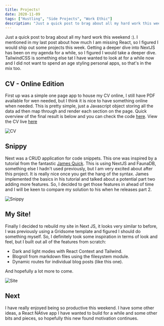 ```yaml
---
title: Projects!
date: 2020-11-09
tags: ["Hustling", "Side Projects", "Work Ethic"]
description: "Just a quick post to brag about all my hard work this weekend :). I mentioned in my last post about how much I am missing React, so I figured I would ship out some projects this week. Getting a deeper dive into NextJS has been on my agenda for a while, so I figured I would take a deeper dive."
---
```


Just a quick post to brag about all my hard work this weekend :). I mentioned in my last post about how much I am missing React, so I figured I would ship out some projects this week. Getting a deeper dive into NextJS has been on my agenda for a while, so I figured I would take a deeper dive. TailwindCSS is something else tat I have wanted to look at for a while now and I did not want to spend an age styling personal apps, so that's in the mix too.

## CV - Online Edition

First up was a simple one page app to house my CV online, I still have PDF available for wen needed, but I think it is nice to have something online when needed. This is pretty simple, just a Javascript object storing all the data ad then map through and render each section on the page. Quick overview of the final result is below and you can check the code [here](https://github.com/shan5742/cv). View the CV live [here](https://cv.asamshan.dev)

![CV](/cv.png)

## Snippy

Next was a CRUD application for code snippets. This one was inspired by a tutorial from the fantastic [James Quick](https://www.jamesqquick.com/). This is using NextJS and FaunaDB, something else I hadn't used previously, but I am very excited about after this project. It is really nice once you get the hang of the syntax. James implemented the basics in his tutorial and talked about a potential part two adding more features. So, I decided to get those features in ahead of time and I will be keen to compare my solution to his when he releases part 2.

![Snippy](/snippy.png)

## My Site!

Finally I decided to rebuild my site in Next JS, it looks very similar to before, I was previously using a Gridsome template and figured I should do something myself. So, I definitely took some inspiration in terms of look and feel, but I built out all of the features from scratch:

- Dark and light modes with React Context and Tailwind.
- Blogroll from markdown files using the filesystem module.
- Dynamic routes for individual blog posts (like this one).

And hopefully a lot more to come.

![Site](/pers.png)

## Next

I have really enjoyed being so productive this weekend. I have some other ideas, a React NAtive app I have wanted to build for a while and some other bits and pieces, so hopefully this new found motivation continues.
